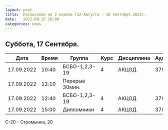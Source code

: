 ```yaml
---
layout: post
title:  Расписание на 3 неделю (12 Августа - 18 Сентября 2022).
date:   2022-09-15 10:00
categories: news
---
```



## Суббота, 17 Сентября.

| Дата          | Время   | Группа               | Курс | Дисциплина  | Аудитория | Материалы |
| ------------- | ------- | -------------------- | ---- | ----------- | --------- | --------- |
|17.09.2022     |10:40    |БСБО-1,2,3-19         |4     |АКЦОД        | 379(С-20) |           |
|17.09.2022     |12:10    |Перерыв 30мин.        |      |             |           |           |
|17.09.2022     |12:40    |БСБО-1,2,3-19         |4     |АКЦОД        | 379(С-20) |           |
|17.09.2022     |15:00    |Дипломники            |4     |АКЦОД        | 370(С-20) |           |

С-20 - Стромынка, 20


